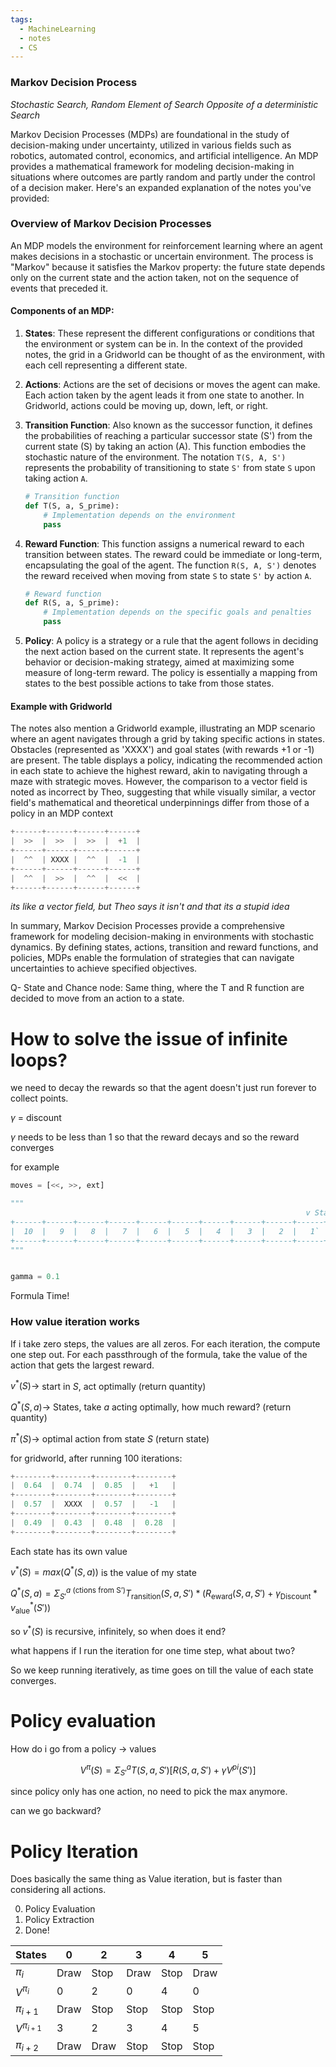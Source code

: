 ```yaml
---
tags:
  - MachineLearning
  - notes
  - CS
---
```



### Markov Decision Process
*Stochastic Search, Random Element of Search*
*Opposite of a deterministic Search*

Markov Decision Processes (MDPs) are foundational in the study of decision-making under uncertainty, utilized in various fields such as robotics, automated control, economics, and artificial intelligence. An MDP provides a mathematical framework for modeling decision-making in situations where outcomes are partly random and partly under the control of a decision maker. Here's an expanded explanation of the notes you've provided:

### Overview of Markov Decision Processes

An MDP models the environment for reinforcement learning where an agent makes decisions in a stochastic or uncertain environment. The process is "Markov" because it satisfies the Markov property: the future state depends only on the current state and the action taken, not on the sequence of events that preceded it.

#### Components of an MDP:

1. **States**: These represent the different configurations or conditions that the environment or system can be in. In the context of the provided notes, the grid in a Gridworld can be thought of as the environment, with each cell representing a different state.

2. **Actions**: Actions are the set of decisions or moves the agent can make. Each action taken by the agent leads it from one state to another. In Gridworld, actions could be moving up, down, left, or right.

3. **Transition Function**: Also known as the successor function, it defines the probabilities of reaching a particular successor state (S') from the current state (S) by taking an action (A). This function embodies the stochastic nature of the environment. The notation `T(S, A, S')` represents the probability of transitioning to state `S'` from state `S` upon taking action `A`.

   ```python
   # Transition function
   def T(S, a, S_prime):
       # Implementation depends on the environment
       pass
   ```

4. **Reward Function**: This function assigns a numerical reward to each transition between states. The reward could be immediate or long-term, encapsulating the goal of the agent. The function `R(S, A, S')` denotes the reward received when moving from state `S` to state `S'` by action `A`.

   ```python
   # Reward function
   def R(S, a, S_prime):
       # Implementation depends on the specific goals and penalties
       pass
   ```

5. **Policy**: A policy is a strategy or a rule that the agent follows in deciding the next action based on the current state. It represents the agent's behavior or decision-making strategy, aimed at maximizing some measure of long-term reward. The policy is essentially a mapping from states to the best possible actions to take from those states.

#### Example with Gridworld

The notes also mention a Gridworld example, illustrating an MDP scenario where an agent navigates through a grid by taking specific actions in states. Obstacles (represented as 'XXXX') and goal states (with rewards +1 or -1) are present. The table displays a policy, indicating the recommended action in each state to achieve the highest reward, akin to navigating through a maze with strategic moves. However, the comparison to a vector field is noted as incorrect by Theo, suggesting that while visually similar, a vector field's mathematical and theoretical underpinnings differ from those of a policy in an MDP context

``` python
+------+------+------+------+
|  >>  |  >>  |  >>  |  +1  |
+------+------+------+------+
|  ^^  | XXXX |  ^^  |  -1  |
+------+------+------+------+
|  ^^  |  >>  |  ^^  |  <<  |
+------+------+------+------+
```

*its like a vector field, but Theo says it isn't and that its a stupid idea*

In summary, Markov Decision Processes provide a comprehensive framework for modeling decision-making in environments with stochastic dynamics. By defining states, actions, transition and reward functions, and policies, MDPs enable the formulation of strategies that can navigate uncertainties to achieve specified objectives.


Q- State and Chance node: Same thing, where the T and R function are decided to move from an action to a state. 


# How to solve the issue of infinite loops?
we need to decay the rewards so that the agent doesn't just run forever to collect points.

$\gamma$ = discount

$\gamma$ needs to be less than 1 so that the reward decays and so the reward converges


for example

```python
moves = [<<, >>, ext]

"""
																  v Start
+------+------+------+------+------+------+------+------+------+------+
|  10  |   9  |   8  |   7  |   6  |   5  |   4  |   3  |   2  |   1` |
+------+------+------+------+------+------+------+------+------+------+
"""


gamma = 0.1
```


Formula Time!

### How value iteration works

If i take zero steps, the values are all zeros.
For each iteration, the compute one step out.
For each passthrough of the formula, take the value of the action that gets the largest reward.

$v^*(S) \to$ start in $S$, act optimally (return quantity)

$Q^*(S, a) \to$ States, take $a$ acting optimally, how much reward? (return quantity)

$\pi^*(S) \to$ optimal action from state $S$ (return state)

for gridworld, after running 100 iterations:

``` python
+--------+--------+--------+--------+
|  0.64  |  0.74  |  0.85  |   +1   |
+--------+--------+--------+--------+
|  0.57  |  XXXX  |  0.57  |   -1   |
+--------+--------+--------+--------+
|  0.49  |  0.43  |  0.48  |  0.28  |
+--------+--------+--------+--------+
```

Each state has its own value

$v^*(S)=max(Q^*(S, a))$ is the value of my state

$Q^*(S, a) = \Sigma_{S'}^{a\text{ (ctions from S')}}T_{\text{ransition}}(S, a, S') * (R_{\text{eward}}(S, a, S') + \gamma_{\text{Discount}} * v^*_{\text{alue}}(S'))$


so $v^*(S)$ is recursive, infinitely, so when does it end?

what happens if I run the iteration for one time step, what about two?

So we keep running iteratively, as time goes on till the value of each state converges.

# Policy evaluation

How do i go from a policy -> values

$$V^{\pi}(S)=\Sigma_{S'}^{a} T(S, a, S')[R(S, a, S') + \gamma V^{pi}(S')]$$

since policy only has one action, no need to pick the max anymore.

can we go backward?


# Policy Iteration
Does basically the same thing as Value iteration, but is faster than considering all actions.

0. Policy Evaluation
1. Policy Extraction
2. Done!

| States            | 0    | 2    | 3    | 4    | 5    |
| ----------------- | ---- | ---- | ---- | ---- | ---- |
| $\pi_i$           | Draw | Stop | Draw | Stop | Draw |
| $V^{\pi_i}$       | 0    | 2    | 0    | 4    | 0    |
| $\pi_{i + 1}$     | Draw | Stop | Stop | Stop | Stop |
| $V^{\pi_{i + 1}}$ | 3    | 2    | 3    | 4    | 5    |
| $\pi_{i+2}$       | Draw | Draw | Stop | Stop | Stop |

